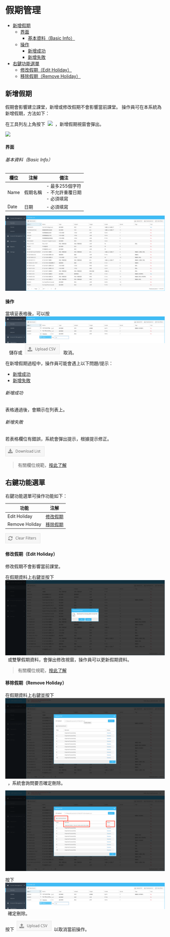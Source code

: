 # 假期管理


* [新增假期](#新增假期)
    * [界面](#界面)
        * [基本資料（Basic Info）](#基本資料（basic-info）)
    * [操作](#操作)
        * [新增成功](#新增成功)
        * [新增失敗](#新增失敗)
* [右鍵功能選單](#右鍵功能選單)
    * [修改假期（Edit Holiday）](#修改假期（edit-holiday）)
    * [移除假期（Remove Holiday）](#移除假期（remove-holiday）)




## 新增假期

假期會影響建立課堂，新增或修改假期不會影響當前課堂。
操作員可在本系統為新增假期，方法如下：

在工具列左上角按下&nbsp;&nbsp;![](/images/01.png)&nbsp;&nbsp;，新增假期視窗會彈出。

![](/images/02.png)

#### 界面 
###### 基本資料（Basic Info） 

| 欄位 	| 注解     	| 備注                                              	|
|------	|----------	|---------------------------------------------------	|
| Name 	| 假期名稱 	| - 最多255個字符<br>- 不允許重覆日期<br>- 必須填寫 	|
| Date 	| 日期     	| - 必須填寫                                        	|

![](/images/03.png)

#### 操作
當填妥表格後，可以按&nbsp;&nbsp;![](/images/04.png)&nbsp;&nbsp; 儲存或&nbsp;&nbsp;![](/images/05.png)&nbsp;&nbsp; 取消。

在新增假期過程中，操作員可能會遇上以下問題/提示：
* [新增成功](#新增成功)  
* [新增失敗](#新增失敗) 


###### 新增成功 

表格通過後，會顯示在列表上。

###### 新增失敗 

若表格欄位有錯誤，系統會彈出提示，根據提示修正。

![](/images/06.png)

> 有關欄位規範，[按此了解](#界面) 


## 右鍵功能選單

右鍵功能選單可操作功能如下：

| 功能           	| 注解                                    	|
|----------------	|-----------------------------------------	|
| Edit Holiday   	| [修改假期](#修改假期（edit-holiday）)   	|
| Remove Holiday 	| [移除假期](#移除假期（remove-holiday）) 	|

![](/images/07.png)


####  修改假期（Edit Holiday）

修改假期不會影響當前課堂。

在假期資料上右鍵並按下&nbsp;&nbsp;![](/images/08.png)&nbsp;&nbsp;或雙擊假期資料，會彈出修改視窗，操作員可以更新假期資料。

> 有關欄位規範，[按此了解](#界面) 

####  移除假期（Remove Holiday）

在假期資料上右鍵並按下&nbsp;&nbsp;![](/images/09.png)&nbsp;&nbsp;，系統會詢問要否確定刪除。

![](/images/10.png)

按下&nbsp;&nbsp;![](/images/04.png)&nbsp;&nbsp;確定刪除。

按下&nbsp;&nbsp;![](/images/05.png)&nbsp;&nbsp;以取消當前操作。
